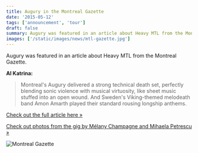 ```yaml
---
title: Augury in the Montreal Gazette
date: '2015-05-12'
tags: ['announcement', 'tour']
draft: false
summary: Augury was featured in an article about Heavy MTL from the Montreal Gazette.
images: ['/static/images/news/mtl-gazette.jpg']
---
```


Augury was featured in an article about Heavy MTL from the Montreal Gazette.

**Al Katrina:**

> Montreal's Augury delivered a strong technical death set, perfectly blending sonic violence with musical virtuosity, like sheet music stuffed into an open wound. And Sweden's Viking-themed melodeath band Amon Amarth played their standard rousing longship anthems.

[Check out the full article here »](http://www.montrealgazette.com/entertainment/Metal+past+meets+future+Heavy/8776182/story.html)

[Check out photos from the gig by Mélany Champagne and Mihaela Petrescu »](/media)

![Montreal Gazette](/static/images/news/mtl-gazette.jpg)
